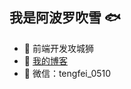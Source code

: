 ## 我是阿波罗吹雪 🐟

- 🐧 前端开发攻城狮
- 🌱 <a href="https://blog.teefing.top" target="_blank">我的博客</a>
- 💬 微信：tengfei_0510


<img1 align="" height="137px" src="https://github-readme-stats.vercel.app/api?username=fantasticfbaby&hide_title=true&hide_border=true&show_icons=true&include_all_commits=true&line_height=21&bg_color=0,EC6C6C,FFD479,FFFC79,73FA79&theme=graywhite&locale=cn" />
<img1 align="" height="137px" src="https://github-readme-stats.vercel.app/api/top-langs/?username=fantasticfbaby&hide_title=true&hide_border=true&layout=compact&bg_color=0,73FA79,73FDFF,D783FF&theme=graywhite&locale=cn" />
